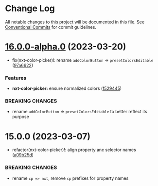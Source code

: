 # Change Log

All notable changes to this project will be documented in this file.
See [Conventional Commits](https://conventionalcommits.org) for commit guidelines.

# [16.0.0-alpha.0](https://github.com/Liquid-JS/nxt-components/compare/v15.0.1...v16.0.0-alpha.0) (2023-03-20)


* fix(nxt-color-picker)!: rename `addColorButton` => `presetColorsEditable` ([97a6622](https://github.com/Liquid-JS/nxt-components/commit/97a6622011e1bdc84af6269b48d2e33ab835c9ed))


### Features

* **nxt-color-picker:** ensure normalized colors ([f529445](https://github.com/Liquid-JS/nxt-components/commit/f52944582d97540c3c083f3f056fad895925d953))


### BREAKING CHANGES

* rename `addColorButton` => `presetColorsEditable` to better reflect its purpose





# 15.0.0 (2023-03-07)


* refactor(nxt-color-picker)!: align property anc selector names ([a09b25d](https://github.com/Liquid-JS/nxt-components/commit/a09b25d5262ae902246cc931782a4f93c65d891b))


### BREAKING CHANGES

* rename `cp => nxt`, remove `cp` prefixes for property names
